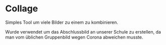 # Collage

Simples Tool um viele Bilder zu einem zu kombinieren.

Wurde verwendet um das Abschlussbild an unserer Schule zu erstellen, da man vom üblichen Gruppenbild wegen Corona abweichen musste.

